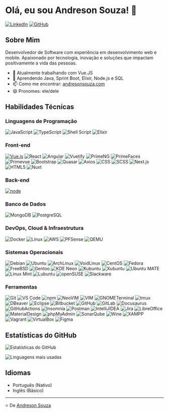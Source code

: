 # Olá, eu sou Andreson Souza! 👋

[![LinkedIn](https://img.shields.io/badge/LinkedIn-0077B5?style=for-the-badge&logo=linkedin&logoColor=white)](https://www.linkedin.com/in/andreson-souza-9777a027/)
[![GitHub](https://img.shields.io/badge/GitHub-100000?style=for-the-badge&logo=github&logoColor=white)](https://github.com/seu-usuario)

## Sobre Mim

Desenvolvedor de Software com experiência em desenvolvimento web e mobile. Apaixonado por tecnologia, inovação e soluções que impactam positivamente a vida das pessoas.

- 🔭 Atualmente trabalhando com Vue.JS
- 🌱 Aprendendo Java, Sprint Boot, Elixir, Node.js e SQL
- 📫 Como me encontrar: [andresonsouza.com](https://www.andresonsouza.com/)
- 😄 Pronomes: ele/dele

## Habilidades Técnicas

### Linguagens de Programação
![JavaScript](https://img.shields.io/badge/JavaScript-F7DF1E?style=for-the-badge&logo=javascript&logoColor=black)
![TypeScript](https://img.shields.io/badge/TypeScript-007ACC?style=for-the-badge&logo=typescript&logoColor=white)
![Shell Script](https://img.shields.io/badge/Shell_Script-121011?style=for-the-badge&logo=gnu-bash&logoColor=white)
![Elixir](https://img.shields.io/badge/Elixir-4B275F.svg?style=for-the-badge&logo=Elixir&logoColor=white)

### Front-end
[![Vue.js](https://img.shields.io/badge/Vue.js-4FC08D?style=for-the-badge&logo=vuedotjs&logoColor=white)](https://img.shields.io/badge/Vue.js-4FC08D.svg?style=for-the-badge&logo=vuedotjs&logoColor=white)
![React](https://img.shields.io/badge/React-20232A?style=for-the-badge&logo=react&logoColor=61DAFB)
![Angular](https://img.shields.io/badge/Angular-DD0031?style=for-the-badge&logo=angular&logoColor=white)
![Vuetify](https://img.shields.io/badge/Vuetify-1867C0.svg?style=for-the-badge&logo=Vuetify&logoColor=white)
![PrimeNG](https://img.shields.io/badge/PrimeNG-DD0031.svg?style=for-the-badge&logo=PrimeNG&logoColor=white)
![PrimeFaces](https://img.shields.io/badge/PrimeFaces-263238.svg?style=for-the-badge&logo=PrimeFaces&logoColor=white)
![Primevue](https://img.shields.io/badge/PrimeVue-41B883.svg?style=for-the-badge&logo=PrimeVue&logoColor=white)
![Bootstrap](https://img.shields.io/badge/Bootstrap-7952B3.svg?style=for-the-badge&logo=Bootstrap&logoColor=white)
![Quasar](https://img.shields.io/badge/Quasar-050A14.svg?style=for-the-badge&logo=Quasar&logoColor=white)
![Axios](https://img.shields.io/badge/Axios-5A29E4.svg?style=for-the-badge&logo=Axios&logoColor=white)
![CSS](https://img.shields.io/badge/CSS-663399.svg?style=for-the-badge&logo=CSS&logoColor=white)
![SCSS](https://img.shields.io/badge/Sass-CC6699.svg?style=for-the-badge&logo=Sass&logoColor=white)
![Next.js](https://img.shields.io/badge/Next.js-000000.svg?style=for-the-badge&logo=nextdotjs&logoColor=white)
![HTML5](https://img.shields.io/badge/HTML5-E34F26.svg?style=for-the-badge&logo=HTML5&logoColor=white)
![Nuxt](https://img.shields.io/badge/Nuxt-00DC82.svg?style=for-the-badge&logo=Nuxt&logoColor=white)

### Back-end
[![node](https://img.shields.io/badge/Node.js-43853D?style=for-the-badge&logo=node.js&logoColor=white)](https://img.shields.io/badge/Node.js-5FA04E.svg?style=for-the-badge&logo=nodedotjs&logoColor=white)

### Banco de Dados
![MongoDB](https://img.shields.io/badge/MongoDB-4EA94B?style=for-the-badge&logo=mongodb&logoColor=white)
![PostgreSQL](https://img.shields.io/badge/PostgreSQL-316192?style=for-the-badge&logo=postgresql&logoColor=white)

### DevOps, Cloud & Infraestrutura
![Docker](https://img.shields.io/badge/Docker-2496ED?style=for-the-badge&logo=docker&logoColor=white)
![Linux](https://img.shields.io/badge/Linux-FCC624?style=for-the-badge&logo=linux&logoColor=black)
![AWS](https://img.shields.io/badge/AWS-232F3E?style=for-the-badge&logo=amazon-aws&logoColor=white)
![PFSense](https://img.shields.io/badge/pfsense-212121?style=for-the-badge&logo=pfsense&logoColor=white)
![QEMU](https://img.shields.io/badge/QEMU-FF6600.svg?style=for-the-badge&logo=QEMU&logoColor=white)

### Sistemas Operacionais
![Debian](https://img.shields.io/badge/Debian-A81D33.svg?style=for-the-badge&logo=Debian&logoColor=white)
![Ubuntu](https://img.shields.io/badge/Ubuntu-E95420?style=for-the-badge&logo=ubuntu&logoColor=white)
![ArchLinux](https://img.shields.io/badge/Arch%20Linux-1793D1.svg?style=for-the-badge&logo=Arch-Linux&logoColor=white)
![VoidLinux](https://img.shields.io/badge/Void%20Linux-478061.svg?style=for-the-badge&logo=Void-Linux&logoColor=white)
![CentOS](https://img.shields.io/badge/CentOS-262577.svg?style=for-the-badge&logo=CentOS&logoColor=white)
![Fedora](https://img.shields.io/badge/Fedora-51A2DA.svg?style=for-the-badge&logo=Fedora&logoColor=white)
![FreeBSD](https://img.shields.io/badge/FreeBSD-AB2B28.svg?style=for-the-badge&logo=FreeBSD&logoColor=white)
![Gentoo](https://img.shields.io/badge/Gentoo-54487A.svg?style=for-the-badge&logo=Gentoo&logoColor=white)
![KDE Neon](https://img.shields.io/badge/KDE%20neon-3DC08D.svg?style=for-the-badge&logo=KDE-neon&logoColor=white)
![Kubuntu](https://img.shields.io/badge/Kubuntu-0079C1.svg?style=for-the-badge&logo=Kubuntu&logoColor=white)
![Xubuntu](https://img.shields.io/badge/Xubuntu-0044AA.svg?style=for-the-badge&logo=Xubuntu&logoColor=white)
![Ubuntu MATE](https://img.shields.io/badge/Ubuntu%20MATE-84A454.svg?style=for-the-badge&logo=Ubuntu-MATE&logoColor=white)
![Linux Mint](https://img.shields.io/badge/Linux%20Mint-86BE43.svg?style=for-the-badge&logo=Linux-Mint&logoColor=white)
![Lubuntu](https://img.shields.io/badge/Lubuntu-0068C8.svg?style=for-the-badge&logo=Lubuntu&logoColor=white)
![openSUSE](https://img.shields.io/badge/openSUSE-73BA25.svg?style=for-the-badge&logo=openSUSE&logoColor=white)
![Slackware](https://img.shields.io/badge/Slackware-000000.svg?style=for-the-badge&logo=Slackware&logoColor=white)

### Ferramentas
![Git](https://img.shields.io/badge/Git-F05032?style=for-the-badge&logo=git&logoColor=white)
![VS Code](https://img.shields.io/badge/VS_Code-007ACC?style=for-the-badge&logo=visual-studio-code&logoColor=white)
![npm](https://img.shields.io/badge/npm-CB3837.svg?style=for-the-badge&logo=npm&logoColor=white)
![NeoVIM](https://img.shields.io/badge/Neovim-57A143.svg?style=for-the-badge&logo=Neovim&logoColor=white)
![VIM](https://img.shields.io/badge/Vim-019733.svg?style=for-the-badge&logo=Vim&logoColor=white)
![GNOMETerminal](https://img.shields.io/badge/GNOME%20Terminal-241F31.svg?style=for-the-badge&logo=GNOME-Terminal&logoColor=white)
![tmux](https://img.shields.io/badge/tmux-1BB91F.svg?style=for-the-badge&logo=tmux&logoColor=white)
![DBeaver](https://img.shields.io/badge/DBeaver-382923.svg?style=for-the-badge&logo=DBeaver&logoColor=white)
![Eclipse](https://img.shields.io/badge/Eclipse%20IDE-2C2255.svg?style=for-the-badge&logo=Eclipse-IDE&logoColor=white)
![Bitbucket](https://img.shields.io/badge/Bitbucket-0052CC.svg?style=for-the-badge&logo=Bitbucket&logoColor=white)
![GitHub](https://img.shields.io/badge/GitHub-181717.svg?style=for-the-badge&logo=GitHub&logoColor=white)
![GitLab](https://img.shields.io/badge/GitLab-FC6D26.svg?style=for-the-badge&logo=GitLab&logoColor=white)
![Docusaurus](https://img.shields.io/badge/Docusaurus-3ECC5F.svg?style=for-the-badge&logo=Docusaurus&logoColor=white)
![GitHubActions](https://img.shields.io/badge/GitHub%20Actions-2088FF.svg?style=for-the-badge&logo=GitHub-Actions&logoColor=white)
![Insomnia](https://img.shields.io/badge/Insomnia-4000BF.svg?style=for-the-badge&logo=Insomnia&logoColor=white)
![Postman](https://img.shields.io/badge/Postman-FF6C37.svg?style=for-the-badge&logo=Postman&logoColor=white)
![IntelliJIDEA](https://img.shields.io/badge/IntelliJ%20IDEA-000000.svg?style=for-the-badge&logo=IntelliJ-IDEA&logoColor=white)
![Jira](https://img.shields.io/badge/Jira-0052CC.svg?style=for-the-badge&logo=Jira&logoColor=white)
![LibreOffice](https://img.shields.io/badge/LibreOffice-18A303.svg?style=for-the-badge&logo=LibreOffice&logoColor=white)
![MaterialDesign](https://img.shields.io/badge/Material%20Design-757575.svg?style=for-the-badge&logo=Material-Design&logoColor=white)
![phpMyAdmin](https://img.shields.io/badge/phpMyAdmin-6C78AF.svg?style=for-the-badge&logo=phpMyAdmin&logoColor=white)
![SonarQube](https://img.shields.io/badge/SonarQube-4E9BCD.svg?style=for-the-badge&logo=SonarQube&logoColor=white)
![Wine](https://img.shields.io/badge/Wine-800000.svg?style=for-the-badge&logo=Wine&logoColor=white)
![XAMPP](https://img.shields.io/badge/XAMPP-FB7A24.svg?style=for-the-badge&logo=XAMPP&logoColor=white)
![Vagrant](https://img.shields.io/badge/Vagrant-1868F2.svg?style=for-the-badge&logo=Vagrant&logoColor=white)
![VirtualBox](https://img.shields.io/badge/VirtualBox-2F61B4.svg?style=for-the-badge&logo=VirtualBox&logoColor=white)
![Figma](https://img.shields.io/badge/Figma-F24E1E.svg?style=for-the-badge&logo=Figma&logoColor=white)

## Estatísticas do GitHub

![Estatísticas do GitHub](https://github-readme-stats.vercel.app/api?username=andresonsouza&show_icons=true&theme=dracula)

![Linguagens mais usadas](https://github-readme-stats.vercel.app/api/top-langs/?username=andresonsouza&layout=compact&theme=dracula)


## Idiomas

- Português (Nativo)
- Inglês (Básico)

---

⭐️ De [Andreson Souza](https://github.com/seu-usuario)
